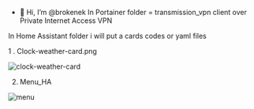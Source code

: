 - 👋 Hi, I’m @brokenek
In Portainer folder = transmission_vpn client over Private Internet Access VPN


In Home Assistant folder i will put a cards codes or yaml files 

1 .  Clock-weather-card.png


![clock-weather-card](https://github.com/user-attachments/assets/fb07d1e2-2353-40d2-9d38-b9a3fd354fda)


2. Menu_HA

![menu](https://github.com/user-attachments/assets/bfd3f59a-db03-4702-856f-ed9492b86a4b)
